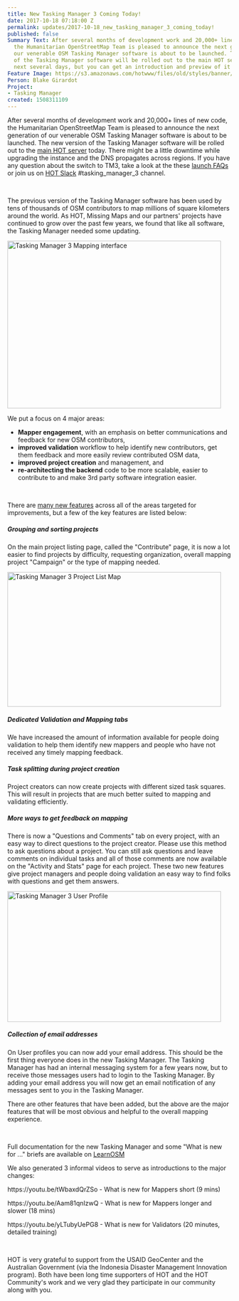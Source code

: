 ```yaml
---
title: New Tasking Manager 3 Coming Today!
date: 2017-10-18 07:18:00 Z
permalink: updates/2017-10-18_new_tasking_manager_3_coming_today!
published: false
Summary Text: After several months of development work and 20,000+ lines of new code,
  the Humanitarian OpenStreetMap Team is pleased to announce the next generation of
  our venerable OSM Tasking Manager software is about to be launched. The new version
  of the Tasking Manager software will be rolled out to the main HOT servers in the
  next several days, but you can get an introduction and preview of it now.
Feature Image: https://s3.amazonaws.com/hotwww/files/old/styles/banner/public/2017-09-05_20h51_07.png
Person: Blake Girardot
Project:
- Tasking Manager
created: 1508311109
---
```


<p>After several months of development work and 20,000+ lines of new code, the Humanitarian OpenStreetMap Team is pleased to announce the next generation of our venerable OSM Tasking Manager software is about to be launched. The new version of the Tasking Manager software will be rolled out to the <a href="http://tasks.hotosm.org/" target="_blank">main HOT server</a> today. There might be a little downtime while upgrading the instance and the DNS propagates across regions. If you have any question about the switch to TM3, take a look at the these <a href="http://tm3.hotosm.org/faq" target="_blank">launch FAQs</a> or join us on <a href="https://slack.hotosm.org/" target="_blank">HOT Slack</a> #tasking_manager_3 channel.</p><p>&nbsp;</p><p>The previous version of the Tasking Manager software has been used by tens of thousands of OSM contributors to map millions of square kilometers around the world. As HOT, Missing Maps and our partners' projects have continued to grow over the past few years, we found that like all software, the Tasking Manager needed some updating.</p><p><img class="image-large" title="Tasking Manager 3 Mapping interface" src="https://s3.amazonaws.com/hotwww/files/old/styles/large/public/2017-09-05_20h51_07.png?itok=QLPewJ34" alt="Tasking Manager 3 Mapping interface" style="width:480px;height:377px"></p><p>We put a focus on 4 major areas:</p><ul><li><strong>Mapper engagement</strong>, with an emphasis on better communications and feedback for new OSM contributors,</li><li><strong>improved validation</strong> workflow to help identify new contributors, get them feedback and more easily review contributed OSM data,</li><li><strong>improved project creation</strong> and management, and</li><li><strong>re-architecting the backend</strong> code to be more scalable, easier to contribute to and make 3rd party software integration easier.</li></ul><p>&nbsp;</p><p>There are <a href="http://tm3.hotosm.org/what-is-new" target="_blank">many new features</a> across all of the areas targeted for improvements, but a few of the key features are listed below:</p><h5>Grouping and sorting projects</h5><p>On the main project listing page, called the "Contribute" page, it is now a lot easier to find projects by difficulty, requesting organization, overall mapping project "Campaign" or the type of mapping needed.&nbsp;</p><p><img class="image-large" title="Tasking Manager 3 Project List Map" src="https://s3.amazonaws.com/hotwww/files/old/styles/large/public/2017-09-05_20h56_50.png?itok=cYbddLDU" alt="Tasking Manager 3 Project List Map" style="width:480px;height:303px"></p><h5>Dedicated Validation and Mapping tabs</h5><p>We have increased the amount of information available for people doing validation to help them identify new mappers and people who have not received any timely mapping feedback.</p><h5>Task splitting during project creation</h5><p>Project creators can now create projects with different sized task squares. This will result in projects that are much better suited to mapping and validating efficiently.</p><h5>More ways to get feedback on mapping</h5><p>There is now a "Questions and Comments" tab on every project, with an easy way to direct questions to the project creator. Please use this method to ask questions about a project. You can still ask questions and leave comments on individual tasks and all of those comments are now available on the "Activity and Stats" page for each project. These two new features give project managers and people doing validation an easy way to find folks with questions and get them answers.</p><p><img class="image-large" title="Tasking Manager 3 User Profile" src="https://s3.amazonaws.com/hotwww/files/old/styles/large/public/2017-09-05_20h55_49.png?itok=w-YMocoO" alt="Tasking Manager 3 User Profile" style="width:480px;height:294px"></p><h5>Collection of email addresses</h5><p>On User profiles you can now add your email address. This should be the first thing everyone does in the new Tasking Manager. The Tasking Manager has had an internal messaging system for a few years now, but to receive those messages users had to login to the Tasking Manager. By adding your email address you will now get an email notification of any messages sent to you in the Tasking Manager.</p><p>There are other features that have been added, but the above are the major features that will be most obvious and helpful to the overall mapping experience.</p><p>&nbsp;</p><p><span id="docs-internal-guid-f80aa1be-5388-6514-64f1-b071b24e0f78">Full documentation for the new Tasking Manager and some "What is new for ..." briefs are available on <a href="http://learnosm.org/en/coordination/tasking-manager3/">LearnOSM</a></span></p><p>We also generated 3 informal videos to serve as introductions to the major changes:</p><p>https://youtu.be/tWbaxdQrZSo - What is new for Mappers short (9 mins)</p><p>https://youtu.be/Aam81qnIzwQ - What is new for Mappers longer and slower (18 mins)</p><p>https://youtu.be/yLTubyUePG8 - What is new for Validators (20 minutes, detailed training)</p><p>&nbsp;</p><p>HOT is very grateful to support from the USAID GeoCenter and the Australian Government (via the Indonesia Disaster Management Innovation program). Both have been long time supporters of HOT and the HOT Community's work and we very glad they participate in our community along with you.</p><p>&nbsp;</p>
